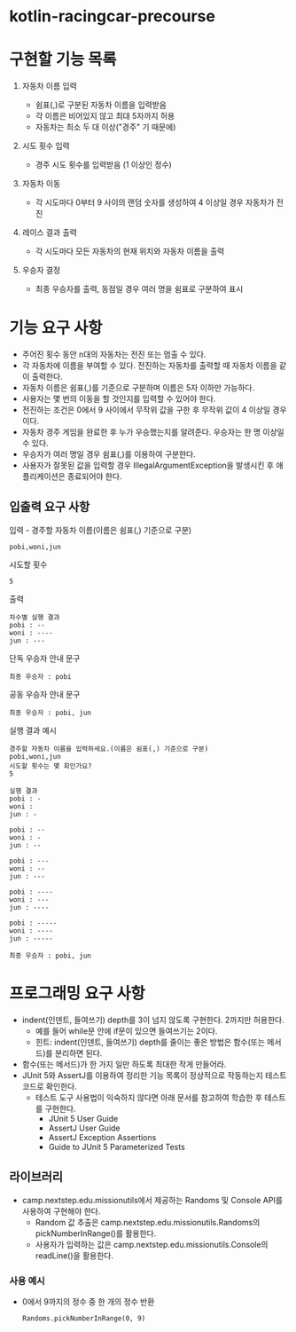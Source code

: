 # kotlin-racingcar-precourse

# 구현할 기능 목록
1. 자동차 이름 입력
    - 쉼표(,)로 구분된 자동차 이름을 입력받음
    - 각 이름은 비어있지 않고 최대 5자까지 허용
    - 자동차는 최소 두 대 이상("경주" 기 때문에)


2. 시도 횟수 입력
    - 경주 시도 횟수를 입력받음 (1 이상인 정수)


3. 자동차 이동
    - 각 시도마다 0부터 9 사이의 랜덤 숫자를 생성하여 4 이상일 경우 자동차가 전진
  
      
4. 레이스 결과 출력
    - 각 시도마다 모든 자동차의 현재 위치와 자동차 이름을 출력
  
      
5. 우승자 결정
    - 최종 우승자를 출력, 동점일 경우 여러 명을 쉼표로 구분하여 표시


# 기능 요구 사항
  - 주어진 횟수 동안 n대의 자동차는 전진 또는 멈출 수 있다.
  - 각 자동차에 이름을 부여할 수 있다. 전진하는 자동차를 출력할 때 자동차 이름을 같이 출력한다.
  - 자동차 이름은 쉼표(,)를 기준으로 구분하며 이름은 5자 이하만 가능하다.
  - 사용자는 몇 번의 이동을 할 것인지를 입력할 수 있어야 한다.
  - 전진하는 조건은 0에서 9 사이에서 무작위 값을 구한 후 무작위 값이 4 이상일 경우이다.
  - 자동차 경주 게임을 완료한 후 누가 우승했는지를 알려준다. 우승자는 한 명 이상일 수 있다.
  - 우승자가 여러 명일 경우 쉼표(,)를 이용하여 구분한다.
  - 사용자가 잘못된 값을 입력할 경우 IllegalArgumentException을 발생시킨 후 애플리케이션은 종료되어야 한다.


## 입출력 요구 사항


입력
    - 경주할 자동차 이름(이름은 쉼표(,) 기준으로 구분)
    
        
    pobi,woni,jun
시도할 횟수
    
    5


출력

    차수별 실행 결과
    pobi : --
    woni : ----
    jun : ---
    
단독 우승자 안내 문구
  

    최종 우승자 : pobi

    
공동 우승자 안내 문구


    최종 우승자 : pobi, jun

    
실행 결과 예시


    경주할 자동차 이름을 입력하세요.(이름은 쉼표(,) 기준으로 구분)
    pobi,woni,jun
    시도할 횟수는 몇 회인가요?
    5
    
    실행 결과
    pobi : -
    woni : 
    jun : -
    
    pobi : --
    woni : -
    jun : --
    
    pobi : ---
    woni : --
    jun : ---
    
    pobi : ----
    woni : ---
    jun : ----
    
    pobi : -----
    woni : ----
    jun : -----
    
    최종 우승자 : pobi, jun


# 프로그래밍 요구 사항
- indent(인덴트, 들여쓰기) depth를 3이 넘지 않도록 구현한다. 2까지만 허용한다.
  - 예를 들어 while문 안에 if문이 있으면 들여쓰기는 2이다.
  - 힌트: indent(인덴트, 들여쓰기) depth를 줄이는 좋은 방법은 함수(또는 메서드)를 분리하면 된다.
- 함수(또는 메서드)가 한 가지 일만 하도록 최대한 작게 만들어라.
- JUnit 5와 AssertJ를 이용하여 정리한 기능 목록이 정상적으로 작동하는지 테스트 코드로 확인한다.
    - 테스트 도구 사용법이 익숙하지 않다면 아래 문서를 참고하여 학습한 후 테스트를 구현한다.
      - JUnit 5 User Guide
      - AssertJ User Guide
      - AssertJ Exception Assertions
      - Guide to JUnit 5 Parameterized Tests


## 라이브러리
- camp.nextstep.edu.missionutils에서 제공하는 Randoms 및 Console API를 사용하여 구현해야 한다.
  - Random 값 추출은 camp.nextstep.edu.missionutils.Randoms의 pickNumberInRange()를 활용한다.
  - 사용자가 입력하는 값은 camp.nextstep.edu.missionutils.Console의 readLine()을 활용한다.

 
### 사용 예시
- 0에서 9까지의 정수 중 한 개의 정수 반환


      Randoms.pickNumberInRange(0, 9)
